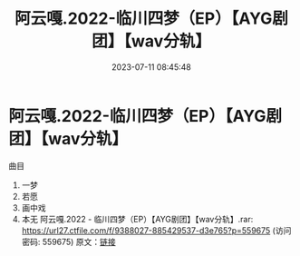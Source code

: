 ﻿---
title: 阿云嘎.2022-临川四梦（EP）【AYG剧团】【wav分轨】
date: 2023-07-11 08:45:48
categories: WAV车载音乐、镜像
tags: 华语中文
---
# 阿云嘎.2022-临川四梦（EP）【AYG剧团】【wav分轨】

曲目
01. 一梦
02. 若愿
03. 画中戏
04. 本无
阿云嘎.2022 - 临川四梦（EP）【AYG剧团】【wav分轨】.rar: https://url27.ctfile.com/f/9388027-885429537-d3e765?p=559675
(访问密码: 559675)
原文：[链接](https://blog.sina.com.cn/s/blog_1647c7e76010312nh.html)